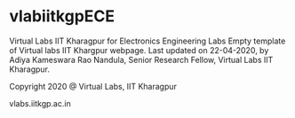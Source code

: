 # vlabiitkgpECE
Virtual Labs IIT Kharagpur for Electronics Engineering Labs
Empty template of Virtual labs IIT Khargpur webpage.
Last updated on
  22-04-2020,
by
  Adiya Kameswara Rao Nandula,
  Senior Research Fellow,
  Virtual Labs IIT Kharagpur.

Copyright 2020 @ Virtual Labs, IIT Kharagpur

vlabs.iitkgp.ac.in
